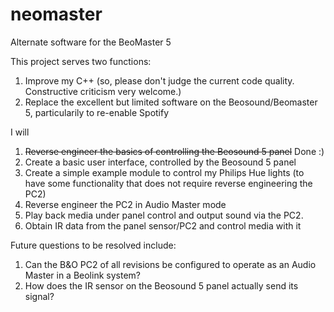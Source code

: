 # neomaster
Alternate software for the BeoMaster 5

This project serves two functions:

1. Improve my C++ (so, please don't judge the current code quality. Constructive criticism very welcome.)
2. Replace the excellent but limited software on the Beosound/Beomaster 5, particularily to re-enable Spotify

I will

1. ~~Reverse engineer the basics of controlling the Beosound 5 panel~~ Done :)
2. Create a basic user interface, controlled by the Beosound 5 panel
3. Create a simple example module to control my Philips Hue lights (to have some functionality that does not require reverse engineering the PC2)
4. Reverse engineer the PC2 in Audio Master mode
5. Play back media under panel control and output sound via the PC2.
6. Obtain IR data from the panel sensor/PC2 and control media with it

Future questions to be resolved include:

1. Can the B&O PC2 of all revisions be configured to operate as an Audio Master in a Beolink system?
2. How does the IR sensor on the Beosound 5 panel actually send its signal?